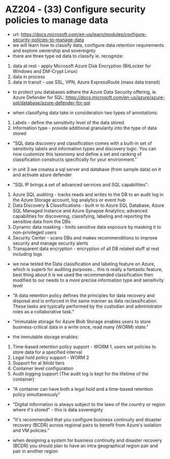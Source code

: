 # AZ204 - (33) Configure security policies to manage data

- url: <https://docs.microsoft.com/en-us/learn/modules/configure-security-policies-to-manage-data>
- we will learn how to classify data, configure data retention requirements and explore ownership and sovereignty
- there are three type od data to classify ie. recognize:

1. data at rest - apply Microsoft Azure Disk Encryption (BitLocker for Windows and DM-Crypt Linux)
2. data in process
3. data in transit - use SSL, VPN, Azure ExpressRoute (mass data transit)

- to protect you databases adhere the Azure Data Security offering, ie. Azure Defender for SQL: <https://docs.microsoft.com/en-us/azure/azure-sql/database/azure-defender-for-sql>

- when classifying data take in consideration two types of annotations:

1. Labels - define the sensitivity level of the data stored
2. Information type - provide additional granularity into the type of data stored

- "SQL data discovery and classification comes with a built-in set of sensitivity labels and information types and discovery logic. You can now customize this taxonomy and define a set and ranking of classification constructs specifically for your environment."

- in unit 3 we createa a sql server and database (from sample data) on it and activate azure defender
- "SQL IP brings a set of advanced services and SQL capabilities":

1. Azure SQL auditing - tracks reads and writes to the DB to an audit log in the Azure Storage account, log analytics or event hub
2. Data Discovery & Classifications - built in to Azure SQL Database, Azure SQL Managed Instance and Azure Synapse Analytics; advanced capabilities for discovering, classifying, labeling and reporting the sensitive data from the DBs
3. Dynamic data masking - limits sensitive data exposure by masking it to non-privileged users
4. Security Center - scans DBs and makes recommenditions to improve security and manage security alerts
5. Transparent data encryption - encryption of all DB related stuff at rest including logs

- we now tested the Data classification and labeling feature on Azure, which is superb for auditing purposes... this is really a fantastic feature, best thing about it is we used the recommended classification then modified to our needs to a more precise information type and sensitivity level

- "A data retention policy defines the principles for data recovery and disposal and is enforced in the same manner as data reclassification. These tasks are typically performed by the custodian and administrator roles as a collaborative task."
- "Immutable storage for Azure Blob Storage enables users to store business-critical data in a write once, read many (WORM) state."
- the immutable storage enables:

1. Time-based retention policy support - WORM 1, users set policies to store data for a specified interval
2. Legal hold policy support - WORM 2
3. Support for al lblobl tiers
4. Container level configuration
5. Audit logging support (The audit log is kept for the lifetime of the container)

- "A container can have both a legal hold and a time-based retention policy simultaneously"

- "Digital information is always subject to the laws of the country or region where it's stored" - this is data sovereignty
- "It's recommended that you configure business continuity and disaster recovery (BCDR) across regional pairs to benefit from Azure's isolation and VM policies."
- when designing a system for business continuity and disaster recovery (BCDR) you should plan to have an intra geographical region pair and pair in another region
